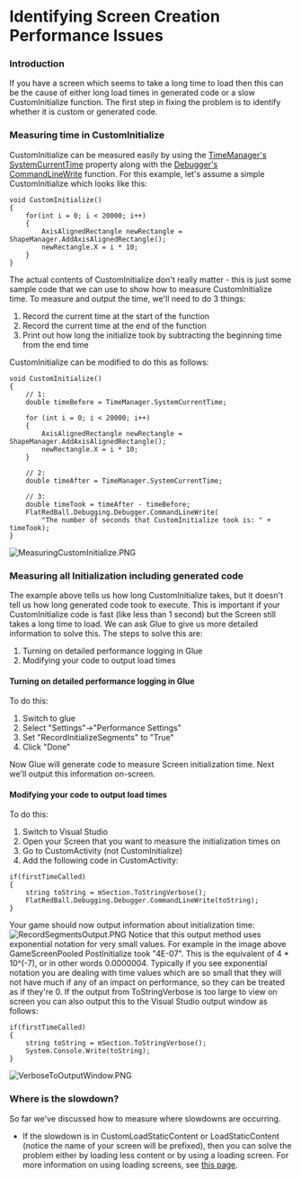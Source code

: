 # Identifying Screen Creation Performance  Issues

### Introduction

If you have a screen which seems to take a long time to load then this can be the cause of either long load times in generated code or a slow CustomInitialize function. The first step in fixing the problem is to identify whether it is custom or generated code.

### Measuring time in CustomInitialize

CustomInitialize can be measured easily by using the [TimeManager's SystemCurrentTime](../../../frb/docs/index.php) property along with the [Debugger's CommandLineWrite](../../../frb/docs/index.php) function. For this example, let's assume a simple CustomInitialize which looks like this:

```
void CustomInitialize()
{
    for(int i = 0; i < 20000; i++)
    {
        AxisAlignedRectangle newRectangle = ShapeManager.AddAxisAlignedRectangle();
        newRectangle.X = i * 10;
    }
}
```

The actual contents of CustomInitialize don't really matter - this is just some sample code that we can use to show how to measure CustomInitialize time. To measure and output the time, we'll need to do 3 things:

1. Record the current time at the start of the function
2. Record the current time at the end of the function
3. Print out how long the initialize took by subtracting the beginning time from the end time

CustomInitialize can be modified to do this as follows:

```
void CustomInitialize()
{
    // 1:
    double timeBefore = TimeManager.SystemCurrentTime;

    for (int i = 0; i < 20000; i++)
    {
        AxisAlignedRectangle newRectangle = ShapeManager.AddAxisAlignedRectangle();
        newRectangle.X = i * 10;
    }

    // 2:
    double timeAfter = TimeManager.SystemCurrentTime;

    // 3:
    double timeTook = timeAfter - timeBefore;
    FlatRedBall.Debugging.Debugger.CommandLineWrite(
        "The number of seconds that CustomInitialize took is: " + timeTook);
}
```

![MeasuringCustomInitialize.PNG](../../../.gitbook/assets/migrated\_media-MeasuringCustomInitialize.PNG)

### Measuring all Initialization including generated code

The example above tells us how long CustomInitialize takes, but it doesn't tell us how long generated code took to execute. This is important if your CustomInitialize code is fast (like less than 1 second) but the Screen still takes a long time to load. We can ask Glue to give us more detailed information to solve this. The steps to solve this are:

1. Turning on detailed performance logging in Glue
2. Modifying your code to output load times

#### Turning on detailed performance logging in Glue

To do this:

1. Switch to glue
2. Select "Settings"->"Performance Settings"
3. Set "RecordInitializeSegments" to "True"
4. Click "Done"

Now Glue will generate code to measure Screen initialization time. Next we'll output this information on-screen.

#### Modifying your code to output load times

To do this:

1. Switch to Visual Studio
2. Open your Screen that you want to measure the initialization times on
3. Go to CustomActivity (not CustomInitialize)
4. Add the following code in CustomActivity:

```
if(firstTimeCalled)
{
    string toString = mSection.ToStringVerbose();
    FlatRedBall.Debugging.Debugger.CommandLineWrite(toString);
}
```

Your game should now output information about initialization time: ![RecordSegmentsOutput.PNG](../../../.gitbook/assets/migrated\_media-RecordSegmentsOutput.PNG) Notice that this output method uses exponential notation for very small values. For example in the image above GameScreenPooled PostInitialize took "4E-07". This is the equivalent of 4 \* 10^(-7), or in other words 0.0000004. Typically if you see exponential notation you are dealing with time values which are so small that they will not have much if any of an impact on performance, so they can be treated as if they're 0. If the output from ToStringVerbose is too large to view on screen you can also output this to the Visual Studio output window as follows:

```
if(firstTimeCalled)
{
    string toString = mSection.ToStringVerbose();
    System.Console.Write(toString);
}
```

![VerboseToOutputWindow.PNG](../../../.gitbook/assets/migrated\_media-VerboseToOutputWindow.PNG)

### Where is the slowdown?

So far we've discussed how to measure where slowdowns are occurring.

* If the slowdown is in CustomLoadStaticContent or LoadStaticContent (notice the name of your screen will be prefixed), then you can solve the problem either by loading less content or by using a loading screen. For more information on using loading screens, see [this page](../../../frb/docs/index.php).
